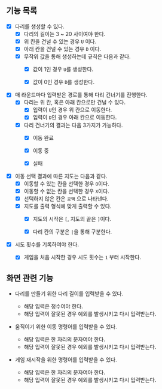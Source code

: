 ## 기능 목록
- [X] 다리를 생성할 수 있다.
  - [X] 다리의 길이는 3 ~ 20 사이여야 한다.
  - [X] 위 칸을 건널 수 있는 경우 `U` 이다.
  - [X] 아래 칸을 건널 수 있는 경우 `D` 이다.
  - [X] 무작위 값을 통해 생성하는데 규칙은 다음과 같다.
    - [X] 값이 1인 경우 `U`를 생성한다.
    - [X] 값이 0인 경우 `D`를 생성한다.


- [X] 매 라운드마다 입력받은 경로를 통해 다리 건너기를 진행한다.
  - [X] 다리는 위 칸, 혹은 아래 칸으로만 건널 수 있다.
    - [X] 입력이 `U`인 경우 위 칸으로 이동한다.
    - [X] 입력이 `D`인 경우 아래 칸으로 이동한다.
  - [X] 다리 건너기의 결과는 다음 3가지가 가능하다.
    - [X] 이동 완료
    - [X] 이동 중
    - [X] 실패


- [X] 이동 선택 결과에 따른 지도는 다음과 같다.
  - [X] 이동할 수 있는 칸을 선택한 경우 `O`이다.
  - [X] 이동할 수 없는 칸을 선택한 경우 `X`이다.
  - [X] 선택하지 않은 칸은 `공백` 으로 나타낸다.
  - [X] 지도를 출력 형식에 맞게 출력할 수 있다.
    - [X] 지도의 시작은 `[`, 지도의 끝은 `]`이다.
    - [X] 다리 칸의 구분은 `|`을 통해 구분한다.



- [X] 시도 횟수를 기록하여야 한다.
  - [X] 게임을 처음 시작한 경우 시도 횟수는 `1` 부터 시작한다.




## 화면 관련 기능

- 다리를 만들기 위한 다리 길이를 입력받을 수 있다.
  - 해당 입력은 정수여야 한다.
  - 해당 입력이 잘못된 경우 예외를 발생시키고 다시 입력받는다.

- 움직이기 위한 이동 명령어를 입력받을 수 있다.
  - 해당 입력은 한 자리의 문자여야 한다.
  - 해당 입력이 잘못된 경우 예외를 발생시키고 다시 입력받는다.

- 게임 재시작을 위한 명령어를 입력받을 수 있다.
  - 해당 입력은 한 자리의 문자여아 한다.
  - 해당 입력이 잘못된 경우 예외를 발생시키고 다시 입력받는다.


